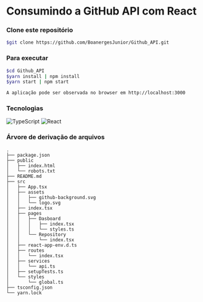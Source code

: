 # Consumindo a GitHub API com React

### Clone este repositório
```bash
$git clone https://github.com/BoanergesJunior/Github_API.git
```

### Para executar
```bash
$cd Github_API
$yarn install | npm install
$yarn start | npm start

A aplicação pode ser observada no browser em http://localhost:3000
```

### Tecnologias
![TypeScript](https://img.shields.io/badge/-TypeScript-555555?style=flat&logo=typescript)
![React](https://img.shields.io/badge/-React-555555?style=flat&logo=react)

### Árvore de derivação de arquivos
```
.
├── package.json
├── public
│   ├── index.html
│   └── robots.txt
├── README.md
├── src
│   ├── App.tsx
│   ├── assets
│   │   ├── github-background.svg
│   │   └── logo.svg
│   ├── index.tsx
│   ├── pages
│   │   ├── Dasboard
│   │   │   ├── index.tsx
│   │   │   └── styles.ts
│   │   └── Repository
│   │       └── index.tsx
│   ├── react-app-env.d.ts
│   ├── routes
│   │   └── index.tsx
│   ├── services
│   │   └── api.ts
│   ├── setupTests.ts
│   └── styles
│       └── global.ts
├── tsconfig.json
└── yarn.lock

```


